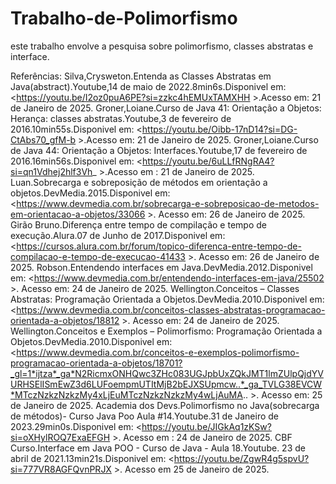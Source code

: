 # Trabalho-de-Polimorfismo
este trabalho envolve a pesquisa sobre polimorfismo, classes abstratas e interface.

Referências:
Silva,Crysweton.Entenda as Classes Abstratas em Java(abstract).Youtube,14 de maio de 2022.8min6s.Disponivel em:<https://youtu.be/I2oz0puA6PE?si=zzkc4hEMUxTAMXHH >.Acesso em: 21 de Janeiro de 2025.
Groner,Loiane.Curso de Java 41: Orientação a Objetos: Herança: classes abstratas.Youtube,3 de fevereiro de 2016.10min55s.Disponivel em: <https://youtu.be/Oibb-17nD14?si=DG-CtAbs70_gfM-b >.Acesso em: 21 de Janeiro de 2025.
Groner,Loiane.Curso de Java 44: Orientação a Objetos: Interfaces.Youtube,17 de fevereiro de 2016.16min56s.Disponivel em: <https://youtu.be/6uLLfRNgRA4?si=qn1Vdhej2hlf3Vh_ >.Acesso em : 21 de Janeiro de 2025. 
Luan.Sobrecarga e sobreposição de métodos em orientação a objetos.DevMedia.2015.Disponivel em: <https://www.devmedia.com.br/sobrecarga-e-sobreposicao-de-metodos-em-orientacao-a-objetos/33066 >. Acesso em: 26 de Janeiro de 2025.
Girão Bruno.Diferença entre tempo de compilação e tempo de execução.Alura.07 de Junho de 2017.Disponivel em: <https://cursos.alura.com.br/forum/topico-diferenca-entre-tempo-de-compilacao-e-tempo-de-execucao-41433 >. Acesso em: 26 de Janeiro de 2025.
Robson.Entendendo interfaces em Java.DevMedia.2012.Disponivel em: <https://www.devmedia.com.br/entendendo-interfaces-em-java/25502 >. Acesso em: 24 de Janeiro de 2025.
Wellington.Conceitos – Classes Abstratas: Programação Orientada a Objetos.DevMedia.2010.Disponivel em: <https://www.devmedia.com.br/conceitos-classes-abstratas-programacao-orientada-a-objetos/18812 >. Acesso em: 24 de Janeiro de 2025.
Wellington.Conceitos e Exemplos – Polimorfismo: Programação Orientada a Objetos.DevMedia.2010.Disponivel em:<https://www.devmedia.com.br/conceitos-e-exemplos-polimorfismo-programacao-orientada-a-objetos/18701?_gl=1*ijtza*_ga*N2RicmxONHQwc3ZHc083UGJpbUxZQkJMT1lmZUlpQjdYVURHSElISmEwZ3d6LUFoempmUTItMjB2bEJXSUpmcw..*_ga_TVLG38EVCW*MTczNzkzNzkzMy4xLjEuMTczNzkzNzkzMy4wLjAuMA.. >. Acesso em: 25 de Janeiro de 2025.
Academia dos Devs.Polimorfismo no Java(sobrecarga de métodos)- Curso Java Poo Aula #14.Youtube.31 de Janeiro de 2023.29min0s.Disponivel em: <https://youtu.be/JIGkAq1zKSw?si=oXHylROQ7ExaEFGH >. Acesso em : 24 de Janeiro de 2025.
CBF Curso.Interface em Java POO - Curso de Java - Aula 18.Youtube. 23 de abril de 2021.13min21s.Disponivel em: <https://youtu.be/ZgwR4g5spvU?si=777VR8AGFQvnPRJX >. Acesso em 25 de Janeiro de 2025.
